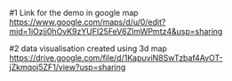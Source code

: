  #1 Link for the demo in google map
https://www.google.com/maps/d/u/0/edit?mid=1jOzjj0hOvK9zYUFI25FeV6ZImWPmtz4&usp=sharing

#2 data visualisation created using 3d map 
https://drive.google.com/file/d/1KapuviN8SwTzbaf4AvOT-jZkmqoj5ZF1/view?usp=sharing

